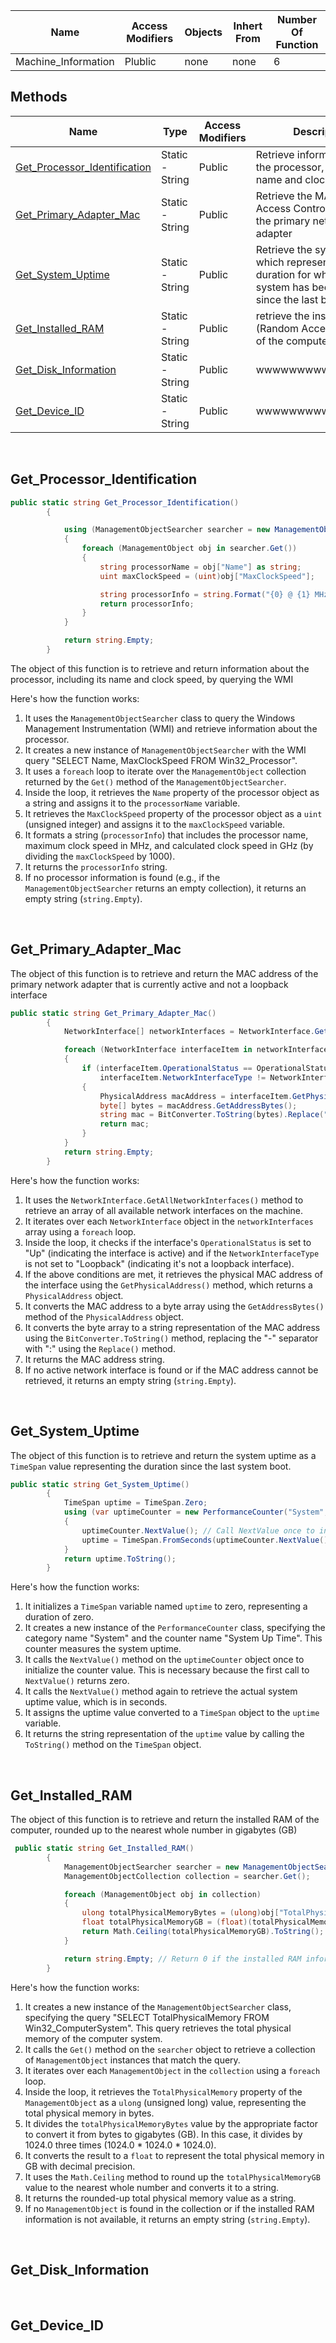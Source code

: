 



| Name | Access Modifiers | Objects | Inhert From | Number Of Function |
| ---- | ---------------- | ------- | ----------- | ------------------ |
| Machine_Information |      Plublic     | none |    none     |        6           |






## Methods


| Name | Type | Access Modifiers | Description |
| ---- | ---- | ---------------- | ----------- |
| [Get_Processor_Identification]() | Static - String | Public | Retrieve information about the processor, including its name and clock speed |
| [Get_Primary_Adapter_Mac]() | Static - String | Public |  Retrieve the MAC (Media Access Control) address of the primary network adapter |
| [Get_System_Uptime]() | Static - String | Public | Retrieve the system uptime, which represents the duration for which the system has been running since the last boot |
| [Get_Installed_RAM]() | Static - String | Public | retrieve the installed RAM (Random Access Memory) of the computer |
| [Get_Disk_Information]() | Static - String | Public | wwwwwwwwwwwwwwww |
| [Get_Device_ID]() | Static - String | Public | wwwwwwwwwwwwwwww |
	

<br>

## Get_Processor_Identification

```c#
public static string Get_Processor_Identification()
        {

            using (ManagementObjectSearcher searcher = new ManagementObjectSearcher("SELECT Name, MaxClockSpeed FROM Win32_Processor"))
            {
                foreach (ManagementObject obj in searcher.Get())
                {
                    string processorName = obj["Name"] as string;
                    uint maxClockSpeed = (uint)obj["MaxClockSpeed"];

                    string processorInfo = string.Format("{0} @ {1} MHz ({2} GHz)", processorName, maxClockSpeed, maxClockSpeed / 1000);
                    return processorInfo;
                }
            }

            return string.Empty;
        }

```


The object of this function is to retrieve and return information about the processor, including its name and clock speed, by querying the WMI

Here's how the function works:

1. It uses the `ManagementObjectSearcher` class to query the Windows Management Instrumentation (WMI) and retrieve information about the processor.
2. It creates a new instance of `ManagementObjectSearcher` with the WMI query "SELECT Name, MaxClockSpeed FROM Win32_Processor".
3. It uses a `foreach` loop to iterate over the `ManagementObject` collection returned by the `Get()` method of the `ManagementObjectSearcher`.
4. Inside the loop, it retrieves the `Name` property of the processor object as a string and assigns it to the `processorName` variable.
5. It retrieves the `MaxClockSpeed` property of the processor object as a `uint` (unsigned integer) and assigns it to the `maxClockSpeed` variable.
6. It formats a string (`processorInfo`) that includes the processor name, maximum clock speed in MHz, and calculated clock speed in GHz (by dividing the `maxClockSpeed` by 1000).
7. It returns the `processorInfo` string.
8. If no processor information is found (e.g., if the `ManagementObjectSearcher` returns an empty collection), it returns an empty string (`string.Empty`).

<br>

## Get_Primary_Adapter_Mac

The object of this function is to retrieve and return the MAC address of the primary network adapter that is currently active and not a loopback interface


```c#
public static string Get_Primary_Adapter_Mac()
        {
            NetworkInterface[] networkInterfaces = NetworkInterface.GetAllNetworkInterfaces();

            foreach (NetworkInterface interfaceItem in networkInterfaces)
            {
                if (interfaceItem.OperationalStatus == OperationalStatus.Up &&
                    interfaceItem.NetworkInterfaceType != NetworkInterfaceType.Loopback)
                {
                    PhysicalAddress macAddress = interfaceItem.GetPhysicalAddress();
                    byte[] bytes = macAddress.GetAddressBytes();
                    string mac = BitConverter.ToString(bytes).Replace("-", ":");
                    return mac;
                }
            }
            return string.Empty; 
        }
```


Here's how the function works:

1. It uses the `NetworkInterface.GetAllNetworkInterfaces()` method to retrieve an array of all available network interfaces on the machine.
2. It iterates over each `NetworkInterface` object in the `networkInterfaces` array using a `foreach` loop.
3. Inside the loop, it checks if the interface's `OperationalStatus` is set to "Up" (indicating the interface is active) and if the `NetworkInterfaceType` is not set to "Loopback" (indicating it's not a loopback interface).
4. If the above conditions are met, it retrieves the physical MAC address of the interface using the `GetPhysicalAddress()` method, which returns a `PhysicalAddress` object.
5. It converts the MAC address to a byte array using the `GetAddressBytes()` method of the `PhysicalAddress` object.
6. It converts the byte array to a string representation of the MAC address using the `BitConverter.ToString()` method, replacing the "-" separator with ":" using the `Replace()` method.
7. It returns the MAC address string.
8. If no active network interface is found or if the MAC address cannot be retrieved, it returns an empty string (`string.Empty`).

 
<br>

## Get_System_Uptime

The object of this function is to retrieve and return the system uptime as a `TimeSpan` value representing the duration since the last system boot.

```c#
public static string Get_System_Uptime()
        {
            TimeSpan uptime = TimeSpan.Zero;
            using (var uptimeCounter = new PerformanceCounter("System", "System Up Time"))
            {
                uptimeCounter.NextValue(); // Call NextValue once to initialize the counter value
                uptime = TimeSpan.FromSeconds(uptimeCounter.NextValue());
            }
            return uptime.ToString();
        }

```


Here's how the function works:

1. It initializes a `TimeSpan` variable named `uptime` to zero, representing a duration of zero.
2. It creates a new instance of the `PerformanceCounter` class, specifying the category name "System" and the counter name "System Up Time". This counter measures the system uptime.
3. It calls the `NextValue()` method on the `uptimeCounter` object once to initialize the counter value. This is necessary because the first call to `NextValue()` returns zero.
4. It calls the `NextValue()` method again to retrieve the actual system uptime value, which is in seconds.
5. It assigns the uptime value converted to a `TimeSpan` object to the `uptime` variable.
6. It returns the string representation of the `uptime` value by calling the `ToString()` method on the `TimeSpan` object.


<br>

## Get_Installed_RAM

The object of this function is to retrieve and return the installed RAM of the computer, rounded up to the nearest whole number in gigabytes (GB)

```c#
 public static string Get_Installed_RAM()
        {
            ManagementObjectSearcher searcher = new ManagementObjectSearcher("SELECT TotalPhysicalMemory FROM Win32_ComputerSystem");
            ManagementObjectCollection collection = searcher.Get();

            foreach (ManagementObject obj in collection)
            {
                ulong totalPhysicalMemoryBytes = (ulong)obj["TotalPhysicalMemory"];
                float totalPhysicalMemoryGB = (float)(totalPhysicalMemoryBytes / (1024.0 * 1024.0 * 1024.0)); // Convert bytes to GB
                return Math.Ceiling(totalPhysicalMemoryGB).ToString();
            }

            return string.Empty; // Return 0 if the installed RAM information is not available
        }
```


Here's how the function works:

1. It creates a new instance of the `ManagementObjectSearcher` class, specifying the query "SELECT TotalPhysicalMemory FROM Win32_ComputerSystem". This query retrieves the total physical memory of the computer system.
2. It calls the `Get()` method on the `searcher` object to retrieve a collection of `ManagementObject` instances that match the query.
3. It iterates over each `ManagementObject` in the `collection` using a `foreach` loop.
4. Inside the loop, it retrieves the `TotalPhysicalMemory` property of the `ManagementObject` as a `ulong` (unsigned long) value, representing the total physical memory in bytes.
5. It divides the `totalPhysicalMemoryBytes` value by the appropriate factor to convert it from bytes to gigabytes (GB). In this case, it divides by 1024.0 three times (1024.0 * 1024.0 * 1024.0).
6. It converts the result to a `float` to represent the total physical memory in GB with decimal precision.
7. It uses the `Math.Ceiling` method to round up the `totalPhysicalMemoryGB` value to the nearest whole number and converts it to a string.
8. It returns the rounded-up total physical memory value as a string.
9. If no `ManagementObject` is found in the collection or if the installed RAM information is not available, it returns an empty string (`string.Empty`).

 

<br>

## Get_Disk_Information









<br> 

## Get_Device_ID











<br>








